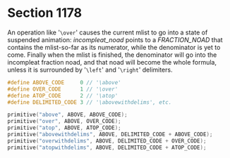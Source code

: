 # Section 1178

An operation like '`\over`' causes the current mlist to go into a state of suspended animation: *incompleat_noad* points to a *FRACTION_NOAD* that contains the mlist-so-far as its numerator, while the denominator is yet to come.
Finally when the mlist is finished, the denominator will go into the incompleat fraction noad, and that noad will become the whole formula, unless it is surrounded by '`\left`' and '`\right`' delimiters.

```c include/constants.h
#define ABOVE_CODE     0 // '\above' 
#define OVER_CODE      1 // '\over' 
#define ATOP_CODE      2 // '\atop' 
#define DELIMITED_CODE 3 // '\abovewithdelims', etc.
```

```c << Put each of TeX's primitives into the hash table >>+=
primitive("above", ABOVE, ABOVE_CODE);
primitive("over", ABOVE, OVER_CODE);
primitive("atop", ABOVE, ATOP_CODE);
primitive("abovewithdelims", ABOVE, DELIMITED_CODE + ABOVE_CODE);
primitive("overwithdelims", ABOVE, DELIMITED_CODE + OVER_CODE);
primitive("atopwithdelims", ABOVE, DELIMITED_CODE + ATOP_CODE);
```
